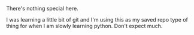 There's nothing special here.

I was learning a little bit of git and I'm using this as my saved repo type of thing for when I am slowly learning python.
Don't expect much.
